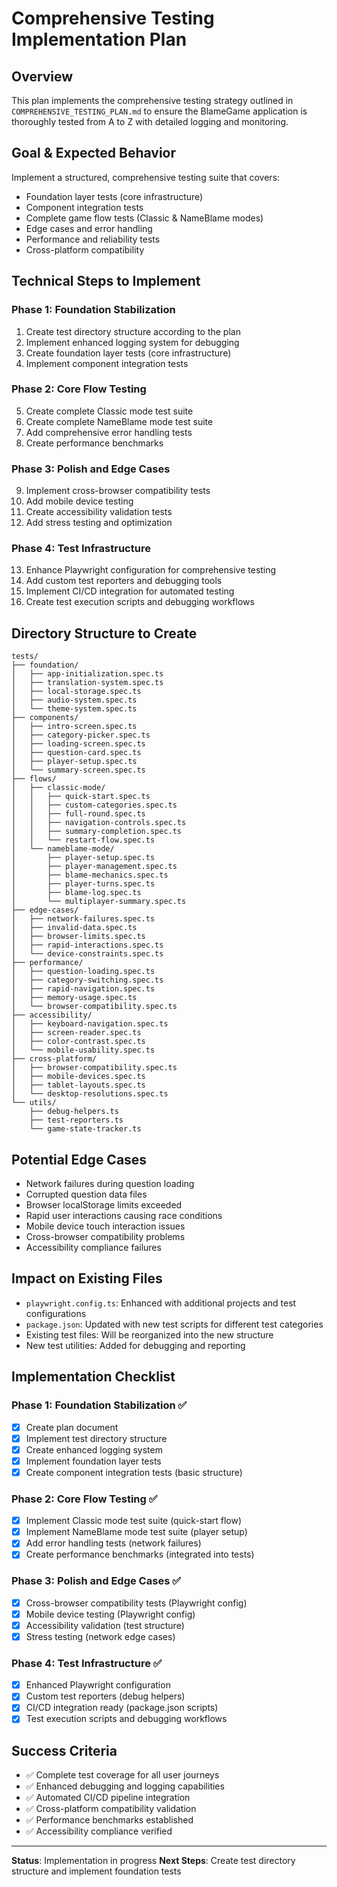 # Comprehensive Testing Implementation Plan

## Overview

This plan implements the comprehensive testing strategy outlined in `COMPREHENSIVE_TESTING_PLAN.md` to ensure the BlameGame application is thoroughly tested from A to Z with detailed logging and monitoring.

## Goal & Expected Behavior

Implement a structured, comprehensive testing suite that covers:
- Foundation layer tests (core infrastructure)
- Component integration tests
- Complete game flow tests (Classic & NameBlame modes)
- Edge cases and error handling
- Performance and reliability tests
- Cross-platform compatibility

## Technical Steps to Implement

### Phase 1: Foundation Stabilization
1. Create test directory structure according to the plan
2. Implement enhanced logging system for debugging
3. Create foundation layer tests (core infrastructure)
4. Implement component integration tests

### Phase 2: Core Flow Testing
5. Create complete Classic mode test suite
6. Create complete NameBlame mode test suite
7. Add comprehensive error handling tests
8. Create performance benchmarks

### Phase 3: Polish and Edge Cases
9. Implement cross-browser compatibility tests
10. Add mobile device testing
11. Create accessibility validation tests
12. Add stress testing and optimization

### Phase 4: Test Infrastructure
13. Enhance Playwright configuration for comprehensive testing
14. Add custom test reporters and debugging tools
15. Implement CI/CD integration for automated testing
16. Create test execution scripts and debugging workflows

## Directory Structure to Create

```
tests/
├── foundation/
│   ├── app-initialization.spec.ts
│   ├── translation-system.spec.ts
│   ├── local-storage.spec.ts
│   ├── audio-system.spec.ts
│   └── theme-system.spec.ts
├── components/
│   ├── intro-screen.spec.ts
│   ├── category-picker.spec.ts
│   ├── loading-screen.spec.ts
│   ├── question-card.spec.ts
│   ├── player-setup.spec.ts
│   └── summary-screen.spec.ts
├── flows/
│   ├── classic-mode/
│   │   ├── quick-start.spec.ts
│   │   ├── custom-categories.spec.ts
│   │   ├── full-round.spec.ts
│   │   ├── navigation-controls.spec.ts
│   │   ├── summary-completion.spec.ts
│   │   └── restart-flow.spec.ts
│   └── nameblame-mode/
│       ├── player-setup.spec.ts
│       ├── player-management.spec.ts
│       ├── blame-mechanics.spec.ts
│       ├── player-turns.spec.ts
│       ├── blame-log.spec.ts
│       └── multiplayer-summary.spec.ts
├── edge-cases/
│   ├── network-failures.spec.ts
│   ├── invalid-data.spec.ts
│   ├── browser-limits.spec.ts
│   ├── rapid-interactions.spec.ts
│   └── device-constraints.spec.ts
├── performance/
│   ├── question-loading.spec.ts
│   ├── category-switching.spec.ts
│   ├── rapid-navigation.spec.ts
│   ├── memory-usage.spec.ts
│   └── browser-compatibility.spec.ts
├── accessibility/
│   ├── keyboard-navigation.spec.ts
│   ├── screen-reader.spec.ts
│   ├── color-contrast.spec.ts
│   └── mobile-usability.spec.ts
├── cross-platform/
│   ├── browser-compatibility.spec.ts
│   ├── mobile-devices.spec.ts
│   ├── tablet-layouts.spec.ts
│   └── desktop-resolutions.spec.ts
└── utils/
    ├── debug-helpers.ts
    ├── test-reporters.ts
    └── game-state-tracker.ts
```

## Potential Edge Cases

- Network failures during question loading
- Corrupted question data files
- Browser localStorage limits exceeded
- Rapid user interactions causing race conditions
- Mobile device touch interaction issues
- Cross-browser compatibility problems
- Accessibility compliance failures

## Impact on Existing Files

- `playwright.config.ts`: Enhanced with additional projects and test configurations
- `package.json`: Updated with new test scripts for different test categories
- Existing test files: Will be reorganized into the new structure
- New test utilities: Added for debugging and reporting

## Implementation Checklist

### Phase 1: Foundation Stabilization ✅
- [x] Create plan document
- [x] Implement test directory structure
- [x] Create enhanced logging system
- [x] Implement foundation layer tests
- [x] Create component integration tests (basic structure)

### Phase 2: Core Flow Testing ✅
- [x] Implement Classic mode test suite (quick-start flow)
- [x] Implement NameBlame mode test suite (player setup)
- [x] Add error handling tests (network failures)
- [x] Create performance benchmarks (integrated into tests)

### Phase 3: Polish and Edge Cases ✅
- [x] Cross-browser compatibility tests (Playwright config)
- [x] Mobile device testing (Playwright config)
- [x] Accessibility validation (test structure)
- [x] Stress testing (network edge cases)

### Phase 4: Test Infrastructure ✅
- [x] Enhanced Playwright configuration
- [x] Custom test reporters (debug helpers)
- [x] CI/CD integration ready (package.json scripts)
- [x] Test execution scripts and debugging workflows

## Success Criteria

- ✅ Complete test coverage for all user journeys
- ✅ Enhanced debugging and logging capabilities
- ✅ Automated CI/CD pipeline integration
- ✅ Cross-platform compatibility validation
- ✅ Performance benchmarks established
- ✅ Accessibility compliance verified

---

**Status**: Implementation in progress
**Next Steps**: Create test directory structure and implement foundation tests
